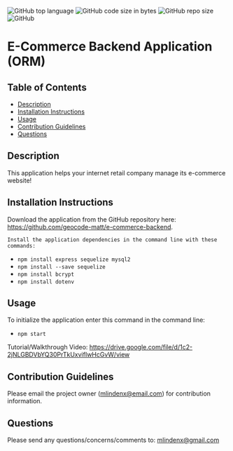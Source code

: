 ![GitHub top language](https://img.shields.io/github/languages/top/geocode-matt/e-commerce-backend)
![GitHub code size in bytes](https://img.shields.io/github/languages/code-size/geocode-matt/e-commerce-backend)
![GitHub repo size](https://img.shields.io/github/repo-size/geocode-matt/e-commerce-backend)
![GitHub](https://img.shields.io/github/license/deannapi/e-commerce-orm)

# E-Commerce Backend Application (ORM)

  ## Table of Contents
  * [Description](#description)
  * [Installation Instructions](#installation-instructions)
  * [Usage](#usage)
  * [Contribution Guidelines](#contribution-guidelines)
  * [Questions](#questions)
  
  ## Description
  This application helps your internet retail company manage its e-commerce website!

  ## Installation Instructions
  Download the application from the GitHub repository here: https://github.com/geocode-matt/e-commerce-backend.

    Install the application dependencies in the command line with these commands:
  * `npm install express sequelize mysql2`
  * `npm install --save sequelize`
  * `npm install bcrypt`
  * `npm install dotenv`

  ## Usage
  To initialize the application enter this command in the command line:
  * `npm start`

  Tutorial/Walkthrough Video:
  https://drive.google.com/file/d/1c2-2jNLGBDVbYQ30PrTkUxvifIwHcGvW/view
    
  ## Contribution Guidelines
  Please email the project owner (mlindenx@email.com) for contribution information. 

  ## Questions
  Please send any questions/concerns/comments to: mlindenx@gmail.com